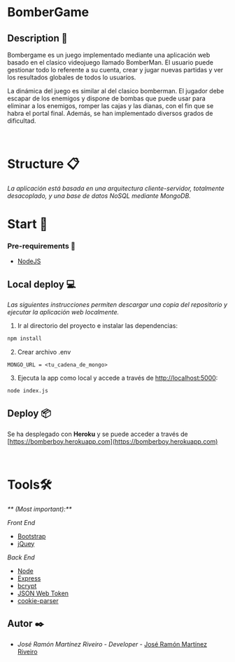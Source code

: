 # BomberGame

## Description 📢

Bombergame es un juego implementado mediante una aplicación web basado en el clasico videojuego llamado BomberMan. El usuario puede gestionar todo lo referente a su cuenta, crear y jugar nuevas partidas y ver los resultados globales de todos lo usuarios.

La dinámica del juego es similar al del clasico bomberman. El jugador debe escapar de los enemigos y dispone de bombas que puede usar para  eliminar a los enemigos, romper las cajas y las dianas, con el fin que se habra el portal final. Además, se han implementado diversos grados de dificultad.

<br>

# Structure 📋

_La aplicación está basada en una arquitectura cliente-servidor, totalmente desacoplado, y una base de datos NoSQL mediante MongoDB._

# Start 🚀
### Pre-requirements 🔧

- [NodeJS](https://nodejs.org/es/)

## Local deploy 💻

_Las siguientes instrucciones permiten descargar una copia del repositorio y ejecutar la aplicación web localmente._

1. Ir al directorio del proyecto e instalar las dependencias:
```sh
npm install
```

2. Crear archivo .env
```
MONGO_URL = <tu_cadena_de_mongo>
```


3. Ejecuta la app como local y accede a través de [http://localhost:5000](http://localhost:5000):
```sh
node index.js
```
## Deploy 📦

Se ha desplegado con **Heroku** y se puede acceder a través de [https://bomberboy.herokuapp.com](https://bomberboy.herokuapp.com)

<br>

# Tools🛠️

_** (Most important):**_

_Front End_

- [Bootstrap](https://getbootstrap.com/) 
- [jQuey](https://jquery.com/) 

_Back End_

- [Node](https://ionicframework.com/) 
- [Express](https://angular.io/) 
- [bcrypt](https://www.npmjs.com/package/bcrypt) 
- [JSON Web Token](https://www.npmjs.com/package/jsonwebtoken)
- [cookie-parser](https://www.npmjs.com/package/cookie-parser) 

## Autor ✒️

-  _José Ramón Martínez Riveiro_ - _Developer_ - [José Ramón Martínez Riveiro](https://www.linkedin.com/in/josermartinez/)
